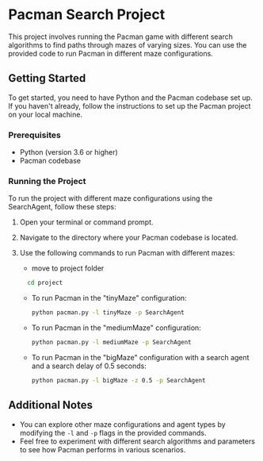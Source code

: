 # Pacman Search Project

This project involves running the Pacman game with different search algorithms to find paths through mazes of varying sizes. You can use the provided code to run Pacman in different maze configurations. 

## Getting Started

To get started, you need to have Python and the Pacman codebase set up. If you haven't already, follow the instructions to set up the Pacman project on your local machine.

### Prerequisites

- Python (version 3.6 or higher)
- Pacman codebase

### Running the Project

To run the project with different maze configurations using the SearchAgent, follow these steps:

1. Open your terminal or command prompt.

2. Navigate to the directory where your Pacman codebase is located.

3. Use the following commands to run Pacman with different mazes:
   - move to project folder 
   ```bash
     cd project
   ``` 
   - To run Pacman in the "tinyMaze" configuration:
     ```bash
     python pacman.py -l tinyMaze -p SearchAgent
     ```

   - To run Pacman in the "mediumMaze" configuration:
     ```bash
     python pacman.py -l mediumMaze -p SearchAgent
     ```

   - To run Pacman in the "bigMaze" configuration with a search agent and a search delay of 0.5 seconds:
     ```bash
     python pacman.py -l bigMaze -z 0.5 -p SearchAgent
     ```

## Additional Notes

- You can explore other maze configurations and agent types by modifying the `-l` and `-p` flags in the provided commands.
- Feel free to experiment with different search algorithms and parameters to see how Pacman performs in various scenarios.

